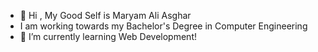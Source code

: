 - 👋 Hi , My Good Self is Maryam Ali Asghar 
- I am working towards my Bachelor's Degree in Computer Engineering 
- 🌱 I’m currently learning Web Development!
